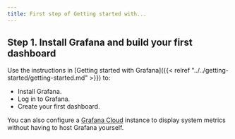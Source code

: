 ```yaml
---
title: First step of Getting started with...
---
```


## Step 1. Install Grafana and build your first dashboard

Use the instructions in [Getting started with Grafana]({{< relref "../../getting-started/getting-started.md" >}}) to:

- Install Grafana.
- Log in to Grafana.
- Create your first dashboard.

You can also configure a [Grafana Cloud](https://grafana.com/docs/grafana-cloud/) instance to display system metrics without having to host Grafana yourself.